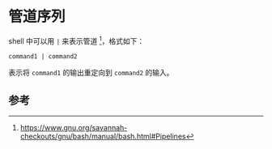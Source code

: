 # 管道序列

shell 中可以用 `|` 来表示管道 [^pipe]，格式如下：

    command1 | command2

表示将 `command1` 的输出重定向到 `command2` 的输入。

## 参考
 
[^pipe]: <https://www.gnu.org/savannah-checkouts/gnu/bash/manual/bash.html#Pipelines>
